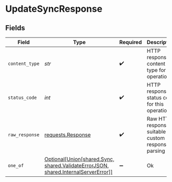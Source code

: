 # UpdateSyncResponse


## Fields

| Field                                                                                                                                   | Type                                                                                                                                    | Required                                                                                                                                | Description                                                                                                                             |
| --------------------------------------------------------------------------------------------------------------------------------------- | --------------------------------------------------------------------------------------------------------------------------------------- | --------------------------------------------------------------------------------------------------------------------------------------- | --------------------------------------------------------------------------------------------------------------------------------------- |
| `content_type`                                                                                                                          | *str*                                                                                                                                   | :heavy_check_mark:                                                                                                                      | HTTP response content type for this operation                                                                                           |
| `status_code`                                                                                                                           | *int*                                                                                                                                   | :heavy_check_mark:                                                                                                                      | HTTP response status code for this operation                                                                                            |
| `raw_response`                                                                                                                          | [requests.Response](https://requests.readthedocs.io/en/latest/api/#requests.Response)                                                   | :heavy_check_mark:                                                                                                                      | Raw HTTP response; suitable for custom response parsing                                                                                 |
| `one_of`                                                                                                                                | [Optional[Union[shared.Sync, shared.ValidateErrorJSON, shared.InternalServerError]]](../../models/operations/updatesyncresponsebody.md) | :heavy_minus_sign:                                                                                                                      | Ok                                                                                                                                      |